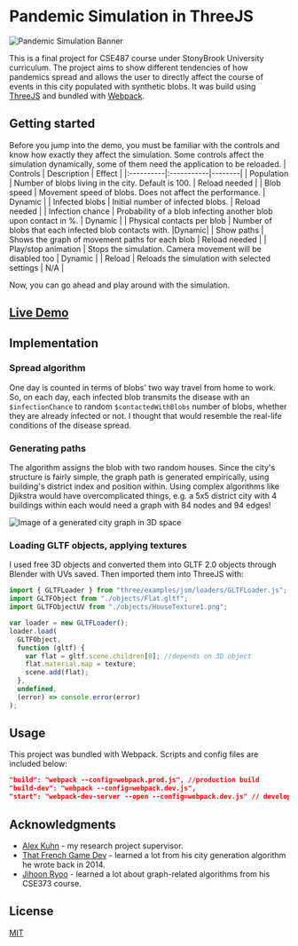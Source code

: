 # Pandemic Simulation in ThreeJS

![Pandemic Simulation Banner](https://zapneel1.github.io/pandemic-simulation/src/images/banner.png)

This is a final project for CSE487 course under StonyBrook University curriculum. The project aims to show different tendencies of how pandemics spread and allows the user to directly affect the course of events in this city populated with synthetic blobs. It was build using [ThreeJS](https://threejs.org) and bundled with [Webpack](https://webpack.js.org).

## Getting started

Before you jump into the demo, you must be familiar with the controls and know how exactly they affect the simulation. Some controls affect the simulation dynamically, some of them need the application to be reloaded.
| Controls | Description | Effect |
|:----------|:-----------|--------|
| Population | Number of blobs living in the city. Default is 100. | Reload needed |
| Blob speed | Movement speed of blobs. Does not affect the performance. | Dynamic |
| Infected blobs | Initial number of infected blobs. | Reload needed |
| Infection chance | Probability of a blob infecting another blob upon contact in %. | Dynamic |
| Physical contacts per blob | Number of blobs that each infected blob contacts with. |Dynamic|
| Show paths | Shows the graph of movement paths for each blob | Reload needed |
| Play/stop animation | Stops the simulation. Camera movement will be disabled too | Dynamic |
| Reload | Reloads the simulation with selected settings | N/A |

Now, you can go ahead and play around with the simulation.

## [Live Demo](https://janarosmonaliev.github.io/pandemic-simulation/)

## Implementation

### Spread algorithm

One day is counted in terms of blobs' two way travel from home to work. So, on each day, each infected blob transmits the disease with an `$infectionChance` to random `$contactedWithBlobs` number of blobs, whether they are already infected or not. I thought that would resemble the real-life conditions of the disease spread.

### Generating paths

The algorithm assigns the blob with two random houses. Since the city's structure is fairly simple, the graph path is generated empirically, using building's district index and position within. Using complex algorithms like Djikstra would have overcomplicated things, e.g. a 5x5 district city with 4 buildings within each would need a graph with 84 nodes and 94 edges!

![Image of a generated city graph in 3D space](https://janarosmonaliev.github.io/pandemic-simulation/src/images/progress-graphs.png)

### Loading GLTF objects, applying textures

I used free 3D objects and converted them into GLTF 2.0 objects through Blender with UVs saved. Then imported them into ThreeJS with:

```javascript
import { GLTFLoader } from "three/examples/jsm/loaders/GLTFLoader.js";
import GLTFObject from "./objects/Flat.gltf";
import GLTFObjectUV from "./objects/HouseTexture1.png";

var loader = new GLTFLoader();
loader.load(
  GLTFObject,
  function (gltf) {
    var flat = gltf.scene.children[0]; //depends on 3D object
    flat.material.map = texture;
    scene.add(flat);
  },
  undefined,
  (error) => console.error(error)
);
```

## Usage

This project was bundled with Webpack. Scripts and config files are included below:

```json
"build": "webpack --config=webpack.prod.js", //production build
"build-dev": "webpack --config=webpack.dev.js",
"start": "webpack-dev-server --open --config=webpack.dev.js" // development server
```

## Acknowledgments

- [Alex Kuhn](http://www.alexckuhn.com) - my research project supervisor.
- [That French Game Dev](https://thatfrenchgamedev.com/) - learned a lot from his city generation algorithm he wrote back in 2014.
- [Jihoon Ryoo](https://sites.google.com/site/jihoonryoo/) - learned a lot about graph-related algorithms from his CSE373 course.

## License

[MIT](https://choosealicense.com/licenses/mit/)
